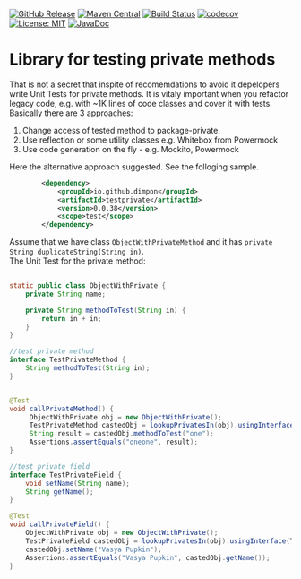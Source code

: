[![GitHub Release](https://img.shields.io/github/release/dimpon/testprivate.svg?style=flat)](https://github.com/dimpon/testprivate/releases)
[![Maven Central](https://maven-badges.herokuapp.com/maven-central/io.github.dimpon/testprivate/badge.svg)](https://maven-badges.herokuapp.com/maven-central/io.github.dimpon/testprivate)
[![Build Status](https://travis-ci.com/dimpon/testprivate.svg?branch=master)](https://travis-ci.com/dimpon/testprivate)
[![codecov](https://codecov.io/gh/dimpon/testprivate/branch/master/graph/badge.svg)](https://codecov.io/gh/dimpon/testprivate)
[![License: MIT](https://img.shields.io/badge/License-MIT-green.svg)](https://opensource.org/licenses/MIT)
[![JavaDoc](http://javadoc-badge.appspot.com/io.github.dimpon/testprivate.svg?label=javadoc)](https://javadocio-badges.herokuapp.com/io.github.dimpon/testprivate)


# Library for testing private methods

That is not a secret that inspite of recomemdations to avoid it depelopers write Unit Tests for private methods.
It is vitaly important when you refactor legacy code, e.g. with ~1K lines of code classes and cover it with tests.
Basically there are 3 approaches:  
1. Change access of tested method to package-private.
2. Use reflection or some utility classes e.g. Whitebox from Powermock
3. Use code generation on the fly - e.g. Mockito, Powermock

Here the alternative approach suggested. See the folloging sample. 
```xml
        <dependency>
            <groupId>io.github.dimpon</groupId>
            <artifactId>testprivate</artifactId>
            <version>0.0.38</version>
            <scope>test</scope>
        </dependency>
```
Assume that we have class `ObjectWithPrivateMethod` and it has `private String duplicateString(String in)`.  
The Unit Test for the private method:
```java
    
static public class ObjectWithPrivate {
    private String name;

    private String methodToTest(String in) {
        return in + in;
    }
}

//test private method
interface TestPrivateMethod {
    String methodToTest(String in);
}


@Test
void callPrivateMethod() {
     ObjectWithPrivate obj = new ObjectWithPrivate();
     TestPrivateMethod castedObj = lookupPrivatesIn(obj).usingInterface(TestPrivateMethod.class);
     String result = castedObj.methodToTest("one");
     Assertions.assertEquals("oneone", result);
}

//test private field
interface TestPrivateField {
    void setName(String name);
    String getName();
}

@Test
void callPrivateField() {
    ObjectWithPrivate obj = new ObjectWithPrivate();
    TestPrivateField castedObj = lookupPrivatesIn(obj).usingInterface(TestPrivateField.class);
    castedObj.setName("Vasya Pupkin");
    Assertions.assertEquals("Vasya Pupkin", castedObj.getName());
}
    
```

